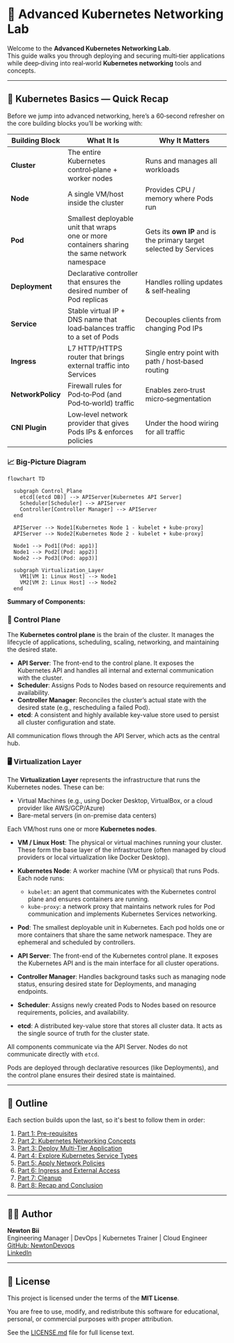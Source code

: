 # 🧭 Advanced Kubernetes Networking Lab

Welcome to the **Advanced Kubernetes Networking Lab**.  
This guide walks you through deploying and securing multi‑tier applications while deep‑diving into real‑world **Kubernetes networking** tools and concepts.

---

## 🌟 Kubernetes Basics — Quick Recap

Before we jump into advanced networking, here’s a 60‑second refresher on the core building blocks you’ll be working with:

| Building Block | What It Is | Why It Matters |
|----------------|------------|----------------|
| **Cluster** | The entire Kubernetes control‑plane + worker nodes | Runs and manages all workloads |
| **Node** | A single VM/host inside the cluster | Provides CPU / memory where Pods run |
| **Pod** | Smallest deployable unit that wraps one or more containers sharing the same network namespace | Gets its **own IP** and is the primary target selected by Services |
| **Deployment** | Declarative controller that ensures the desired number of Pod replicas | Handles rolling updates & self‑healing |
| **Service** | Stable virtual IP + DNS name that load‑balances traffic to a set of Pods | Decouples clients from changing Pod IPs |
| **Ingress** | L7 HTTP/HTTPS router that brings external traffic into Services | Single entry point with path / host‑based routing |
| **NetworkPolicy** | Firewall rules for Pod‑to‑Pod (and Pod‑to‑world) traffic | Enables zero‑trust micro‑segmentation |
| **CNI Plugin** | Low‑level network provider that gives Pods IPs & enforces policies | Under the hood wiring for all traffic |

### 📈 Big‑Picture Diagram

```mermaid
flowchart TD

  subgraph Control_Plane
    etcd[(etcd DB)] --> APIServer[Kubernetes API Server]
    Scheduler[Scheduler] --> APIServer
    Controller[Controller Manager] --> APIServer
  end

  APIServer --> Node1[Kubernetes Node 1 - kubelet + kube-proxy]
  APIServer --> Node2[Kubernetes Node 2 - kubelet + kube-proxy]

  Node1 --> Pod1[(Pod: app1)]
  Node1 --> Pod2[(Pod: app2)]
  Node2 --> Pod3[(Pod: app3)]

  subgraph Virtualization_Layer
    VM1[VM 1: Linux Host] --> Node1
    VM2[VM 2: Linux Host] --> Node2
  end
```

**Summary of Components:**

### 🧱 Control Plane
The **Kubernetes control plane** is the brain of the cluster. It manages the lifecycle of applications, scheduling, scaling, networking, and maintaining the desired state.

- **API Server**: The front-end to the control plane. It exposes the Kubernetes API and handles all internal and external communication with the cluster.
- **Scheduler**: Assigns Pods to Nodes based on resource requirements and availability.
- **Controller Manager**: Reconciles the cluster’s actual state with the desired state (e.g., rescheduling a failed Pod).
- **etcd**: A consistent and highly available key-value store used to persist all cluster configuration and state.

All communication flows through the API Server, which acts as the central hub.

### 🖥️ Virtualization Layer
The **Virtualization Layer** represents the infrastructure that runs the Kubernetes nodes. These can be:

- Virtual Machines (e.g., using Docker Desktop, VirtualBox, or a cloud provider like AWS/GCP/Azure)
- Bare-metal servers (in on-premise data centers)

Each VM/host runs one or more **Kubernetes nodes**.

- **VM / Linux Host**: The physical or virtual machines running your cluster. These form the base layer of the infrastructure (often managed by cloud providers or local virtualization like Docker Desktop).

- **Kubernetes Node**: A worker machine (VM or physical) that runs Pods. Each node runs:
  - `kubelet`: an agent that communicates with the Kubernetes control plane and ensures containers are running.
  - `kube-proxy`: a network proxy that maintains network rules for Pod communication and implements Kubernetes Services networking.

- **Pod**: The smallest deployable unit in Kubernetes. Each pod holds one or more containers that share the same network namespace. They are ephemeral and scheduled by controllers.

- **API Server**: The front-end of the Kubernetes control plane. It exposes the Kubernetes API and is the main interface for all cluster operations.

- **Controller Manager**: Handles background tasks such as managing node status, ensuring desired state for Deployments, and managing endpoints.

- **Scheduler**: Assigns newly created Pods to Nodes based on resource requirements, policies, and availability.

- **etcd**: A distributed key-value store that stores all cluster data. It acts as the single source of truth for the cluster state.

All components communicate via the API Server. Nodes do not communicate directly with `etcd`.

Pods are deployed through declarative resources (like Deployments), and the control plane ensures their desired state is maintained.

---

## 📘 Outline

Each section builds upon the last, so it's best to follow them in order:

1. [Part 1: Pre-requisites](part-1-pre-requisites.md)
2. [Part 2: Kubernetes Networking Concepts](part-2-kubernetes-networking-concepts.md)
3. [Part 3: Deploy Multi-Tier Application](part-3-deploy-multi-tier-application.md)
4. [Part 4: Explore Kubernetes Service Types](part-4-explore-kubernetes-service-types.md)
5. [Part 5: Apply Network Policies](part-5-apply-network-policies.md)
6. [Part 6: Ingress and External Access](part-6-ingress-and-external-access.md)
7. [Part 7: Cleanup](part-7-cleanup-and-conclusion.md)
8. [Part 8: Recap and Conclusion](part-8-recap-and-conclusion.md)


---

## 👨‍💻 Author

**Newton Bii**  
Engineering Manager | DevOps | Kubernetes Trainer | Cloud Engineer  
[GitHub: NewtonDevops](https://github.com/NewtonDevops)  
[LinkedIn](https://www.linkedin.com/in/newton-bii-engineer/)

---

## 📄 License

This project is licensed under the terms of the **MIT License**.

You are free to use, modify, and redistribute this software for educational, personal, or commercial purposes with proper attribution.

See the [LICENSE.md](./LICENSE.md) file for full license text.
